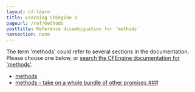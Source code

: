 ```yaml
---
layout: cf-learn
title: Learning CFEngine 3
pageurl: /ref/methods
posttitle: Reference disambiguation for 'methods'
navsection: none
---
```


The term 'methods' could refer to several sections in the documentation. Please choose one below, or
[search the CFEngine documentation for 'methods'](http://docs.cfengine.com/latest/search.html?q=methods).

- [methods](http://docs.cfengine.com/latest/reference-promise-types-methods.html#methods)
- [methods - take on a whole bundle of other promises \#\#\#](http://docs.cfengine.com/latest/guide-writing-and-serving-policy-promises-available-in-cfengine.html#methods-take-on-a-whole-bundle-of-other-promises-###)
